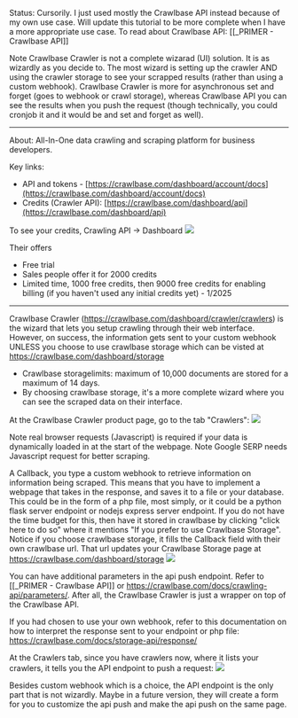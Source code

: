 
Status: Cursorily. I just used mostly the Crawlbase API instead because of my own use case. Will update this tutorial to be more complete when I have a more appropriate use case. To read about Crawlbase API: [[_PRIMER - Crawlbase API]]

Note Crawlbase Crawler is not a complete wizarad (UI) solution. It is as wizardly as you decide to. The most wizard is setting up the crawler AND using the crawler storage to see your scrapped results (rather than using a custom webhook). Crawlbase Crawler is more for asynchronous set and forget (goes to webhook or crawl storage), whereas Crawlbase API you can see the results when you push the request (though technically, you could cronjob it and it would be and set and forget as well).

---

About: All-In-One data crawling and scraping platform for business developers.

Key links:
- API and tokens - [https://crawlbase.com/dashboard/account/docs](https://crawlbase.com/dashboard/account/docs)
- Credits (Crawler API): [https://crawlbase.com/dashboard/api](https://crawlbase.com/dashboard/api)

To see your credits, Crawling API -> Dashboard
![](https://i.imgur.com/GilJbZM.png)



Their offers
- Free trial
- Sales people offer it for 2000 credits
- Limited time, 1000 free credits, then 9000 free credits for enabling billing (if you haven't used any initial credits yet) - 1/2025

---

Crawlbase Crawler (https://crawlbase.com/dashboard/crawler/crawlers) is the wizard that lets you setup crawling through their web interface. However, on success, the information gets sent to your custom webhook UNLESS you choose to use crawlbase storage which can be visted at https://crawlbase.com/dashboard/storage
- Crawlbase storagelimits:  maximum of 10,000 documents are stored for a maximum of 14 days.
- By choosing crawlbase storage, it's a more complete wizard where you can see the scraped data on their interface.

At the Crawlbase Crawler product page, go to the tab "Crawlers":
![](https://i.imgur.com/Y2GsInh.png)

Note real browser requests (Javascript) is required if your data is dynamically loaded in at the start of the webpage. Note Google SERP needs Javascript request for better scraping.

A Callback, you type a custom webhook to retrieve information on information being scraped. This means that you have to implement a webpage that takes in the response, and saves it to a file or your database. This could be in the form of a php file, most simply, or it could be a python flask server endpoint or nodejs express server endpoint. If you do not have the time budget for this, then have it stored in crawlbase by clicking "click here to do so" where it mentions "If you prefer to use Crawlbase Storage". Notice if you choose crawlbase storage, it fills the Callback field with their own crawlbase url. That url updates your Crawlbase Storage page at https://crawlbase.com/dashboard/storage
![](https://i.imgur.com/uqwrCOX.png)

You can have additional parameters in the api push endpoint. Refer to [[_PRIMER - Crawlbase API]] or https://crawlbase.com/docs/crawling-api/parameters/. After all, the Crawlbase Crawler is just a wrapper on top of the Crawlbase API.

If you had chosen to use your own webhook, refer to this documentation on how to interpret the response sent to your endpoint or php file:
https://crawlbase.com/docs/storage-api/response/

At the Crawlers tab, since you have crawlers now, where it lists your crawlers, it tells you the API endpoint to push a request:
![](https://i.imgur.com/eJEBtQ3.png)

Besides custom webhook which is a choice, the API endpoint is the only part that is not wizardly. Maybe in a future version, they will create a form for you to customize the api push and make the api push on the same page.


